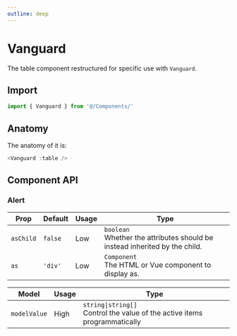```yaml
---
outline: deep
---
```

# Vanguard
The table component restructured for specific use with `Vanguard`.

## Import
```javascript
import { Vanguard } from '@/Components/'
```

## Anatomy
The anatomy of it is:

```javascript
<Vanguard :table />
```

## Component API
### Alert
| Prop | Default | Usage | Type |
| ---- | ---- | ---- | ---- |
| `asChild` | `false` | Low | `boolean`<br>Whether the attributes should be instead inherited by the child. |
| `as` | `'div'` | Low | `Component`<br>The HTML or Vue component to display as. |

| Model | Usage | Type |
| ---- | ---- | ---- |
| `modelValue` | High | `string\|string[]`<br>Control the value of the active items programmatically |